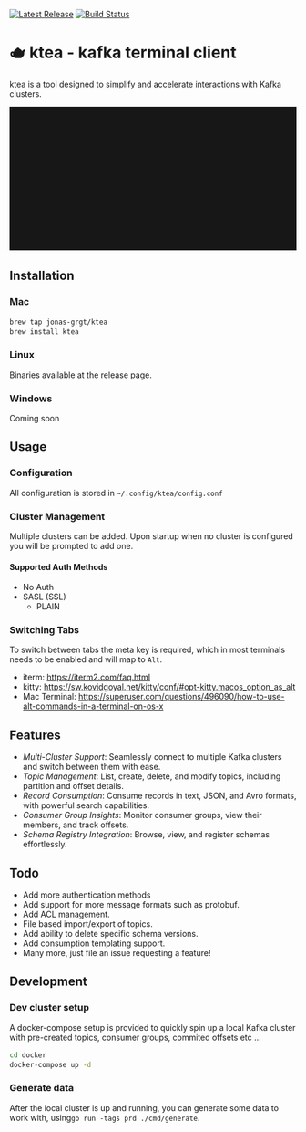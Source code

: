 <p>
  <a href="https://github.com/jonas-grgt/ktea/releases"><img src="https://img.shields.io/github/release/jonas-grgt/ktea.svg" alt="Latest Release"></a>
  <a href="https://github.com/jonas-grgt/ktea/actions"><img src="https://github.com/jonas-grgt/ktea/actions/workflows/ci.yml/badge.svg?branch=main" alt="Build Status"></a>
</p>

# 🫖 ktea - kafka terminal client

ktea is a tool designed to simplify and accelerate interactions with Kafka clusters.

![demo.gif](demo.gif)

## Installation

### Mac

```sh
brew tap jonas-grgt/ktea
brew install ktea
```

### Linux

Binaries available at the release page.

### Windows

Coming soon

## Usage

### Configuration

All configuration is stored in `~/.config/ktea/config.conf`

### Cluster Management

Multiple clusters can be added.
Upon startup when no cluster is configured you will be prompted
to add one.

#### Supported Auth Methods

- No Auth
- SASL (SSL)
    - PLAIN

### Switching Tabs

To switch between tabs the meta key is required, which in most terminals needs to be enabled and will map to `Alt`.

- iterm: https://iterm2.com/faq.html
- kitty: https://sw.kovidgoyal.net/kitty/conf/#opt-kitty.macos_option_as_alt
- Mac Terminal: https://superuser.com/questions/496090/how-to-use-alt-commands-in-a-terminal-on-os-x

## Features

- *Multi-Cluster Support*: Seamlessly connect to multiple Kafka clusters and switch between them with ease.
- *Topic Management*: List, create, delete, and modify topics, including partition and offset details.
- *Record Consumption*: Consume records in text, JSON, and Avro formats, with powerful search capabilities.
- *Consumer Group Insights*: Monitor consumer groups, view their members, and track offsets.
- *Schema Registry Integration*: Browse, view, and register schemas effortlessly.

## Todo

- Add more authentication methods
- Add support for more message formats such as protobuf.
- Add ACL management.
- File based import/export of topics.
- Add ability to delete specific schema versions.
- Add consumption templating support.
- Many more, just file an issue requesting a feature!

## Development

### Dev cluster setup

A docker-compose setup is provided to quickly spin up a local Kafka cluster with pre-created topics, consumer groups,
commited offsets etc ...

```sh
cd docker
docker-compose up -d
```

### Generate data

After the local cluster is up and running, you can generate some data to work with, 
using`go run -tags prd ./cmd/generate`.